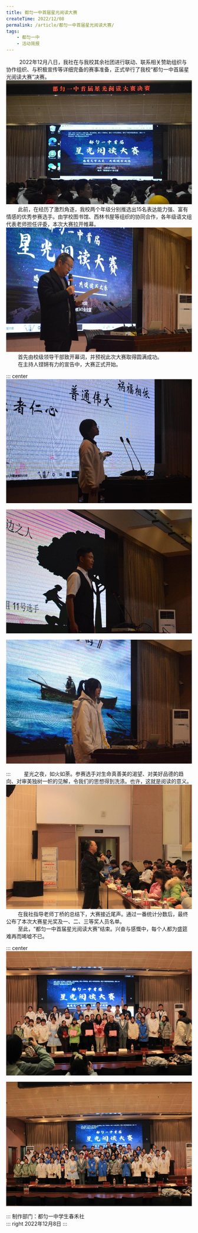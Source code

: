 ```yaml
---
title: 都匀一中首届星光阅读大赛
createTime: 2022/12/08
permalink: /article/都匀一中首届星光阅读大赛/
tags:
    - 都匀一中
    - 活动简报
---
```

                    
$\qquad$ 2022年12月八日，我社在与我校其余社团进行联动、联系相关赞助组织与协作组织、与积极宣传等详细完备的赛事准备，正式举行了我校“都匀一中首届星光阅读大赛”决赛。  
![](都匀一中首届星光阅读大赛\1.jpg)
$\qquad$此前，在经历了激烈角逐，我校两个年级分别推选出15名表达能力强、富有情感的优秀参赛选手。由学校图书馆、西林书屋等组织的协同合作，各年级语文组代表老师担任评委，本次大赛拉开帷幕。  
![](都匀一中首届星光阅读大赛\2.jpg)
$\qquad$首先由校级领导干部致开幕词，并预祝此次大赛取得圆满成功。  
$\qquad$在主持人铿锵有力的宣告中，大赛正式开始。

::: center
![比赛剪影](都匀一中首届星光阅读大赛\3.jpg)  

![比赛剪影](都匀一中首届星光阅读大赛\4.jpg)  

![比赛剪影](都匀一中首届星光阅读大赛\5.jpg)  

:::
$\qquad$星光之夜，如火如荼。参赛选手对生命真善美的渴望、对美好品德的趋向、对审美独树一帜的见解，令我们的思想得到洗涤。也许，这就是阅读的意义。  
![](都匀一中首届星光阅读大赛\6.jpg)  
$\qquad$在我社指导老师丁桥的总结下，大赛接近尾声。通过一番统计分数后，最终公布了本次大赛星光奖及一、二、三等奖人员名单。  
$\qquad$至此，“都匀一中首届星光阅读大赛”结束。兴奋与感慨中，每个人都为盛筵难再而唏嘘不已。  

::: center  
![参赛选手合影留念](都匀一中首届星光阅读大赛\7.jpg)  

![工作人员合影留念](都匀一中首届星光阅读大赛\8.jpg)  

:::
制作部门：都匀一中学生春禾社  
::: right
2022年12月8日
:::


